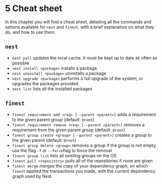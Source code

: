 # 5 Cheat sheet
In this chapter you will find a cheat sheet, detailing all the commands and options available for `nest` and `finest`, with a brief explanation on what they do, and how to use them.

## `nest`
* `nest pull` updates the local cache. It must be kept up to date as often as possible 
* `nest install <package>` installs a package.
* `nest uninstall <package>` uninstalls a package
* `nest upgrade <package>` performs a full upgrade of the system, or upgrades the packages provided.
* `nest list` lists all the installed packages

## `finest`
* `finest requirement add <req> [--parent <parent>]` adds a requirement to the given parent group (default: `@root`)
* `finest requirement remove <req> [--parent <parent>]` removes a requirement from the given parent group (default: `@root`)
* `finest group create <group> [--parent <parent>]` creates a group to the given parent (default: `@root`)
* `finest group delete <group>` removes a group if the group is not empty, use the flag `-f` or `--force`flag to force the removal
* `finest group list` lists all existing groups on the OS
* `finest pull <repository>` pulls all of the repositories if none are given
* `finest merge` merges the copy of your dependency graph, on which `finest` applied the transactions you made, with the current dependency graph used by Nest